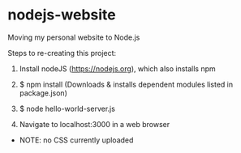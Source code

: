 
# nodejs-website
Moving my personal website to Node.js

Steps to re-creating this project:

1. Install nodeJS (https://nodejs.org), which also installs npm

2. $ npm install (Downloads & installs dependent modules listed in package.json)

3. $ node hello-world-server.js

4. Navigate to localhost:3000 in a web browser


* NOTE: no CSS currently uploaded 
